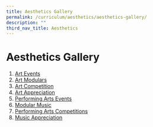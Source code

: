 ```yaml
---
title: Aesthetics Gallery
permalink: /curriculum/aesthetics/aesthetics-gallery/
description: ""
third_nav_title: Aesthetics
---
```


**Aesthetics Gallery**
======================

1. [Art Events](/curriculum/aesthetics/aesthetics-gallery/art-events/)
2. [Art Modulars](/curriculum/aesthetics/aesthetics-gallery/art-modulars/)
3. [Art Competition](/curriculum/aesthetics/aesthetics-gallery/art-competition/)
4. [Art Appreciation](/curriculum/aesthetics/aesthetics-gallery/art-appreciation/)
5. [Performing Arts Events](/curriculum/aesthetics/aesthetics-gallery/performing-arts-events/)
6. [Modular Music](/curriculum/aesthetics/aesthetics-gallery/modular-music/)
7. [Performing Arts Competitions](/curriculum/aesthetics/aesthetics-gallery/performing-arts-competitions/)
8. [Music Appreciation](/curriculum/aesthetics/aesthetics-gallery/music-appreciation/)
